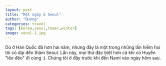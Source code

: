```yaml
---
layout: post
title: "Một ngày ở Seoul"
author: "Dương"
categories: travel
tags: [korea,seoul,tower,winter]
image: seoul-1.jpg
---
```


Dù ở Hàn Quốc đã hơn hai năm, nhưng đây là một trong những lần hiếm hoi tôi có dịp đến thăm Seoul. Lần này, mọi thứ đặc biệt hơn cả khi có Huyền "lẽo đẽo" đi cùng :). Chúng tôi ở đây trước khi đến Nami vào ngày hôm sau. 
